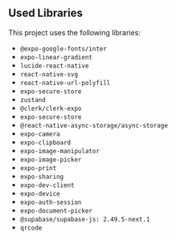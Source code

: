 ## Used Libraries

This project uses the following libraries:

- `@expo-google-fonts/inter`
- `expo-linear-gradient`
- `lucide-react-native`
- `react-native-svg`
- `react-native-url-polyfill`
- `expo-secure-store`
- `zustand`
- `@clerk/clerk-expo`
- `expo-secure-store`
- `@react-native-async-storage/async-storage`
- `expo-camera`
- `expo-clipboard`
- `expo-image-manipulator`
- `expo-image-picker`
- `expo-print`
- `expo-sharing`
- `expo-dev-client`
- `expo-device`
- `expo-auth-session`
- `expo-document-picker`
- `@supabase/supabase-js: 2.49.5-next.1`
- `qrcode`
